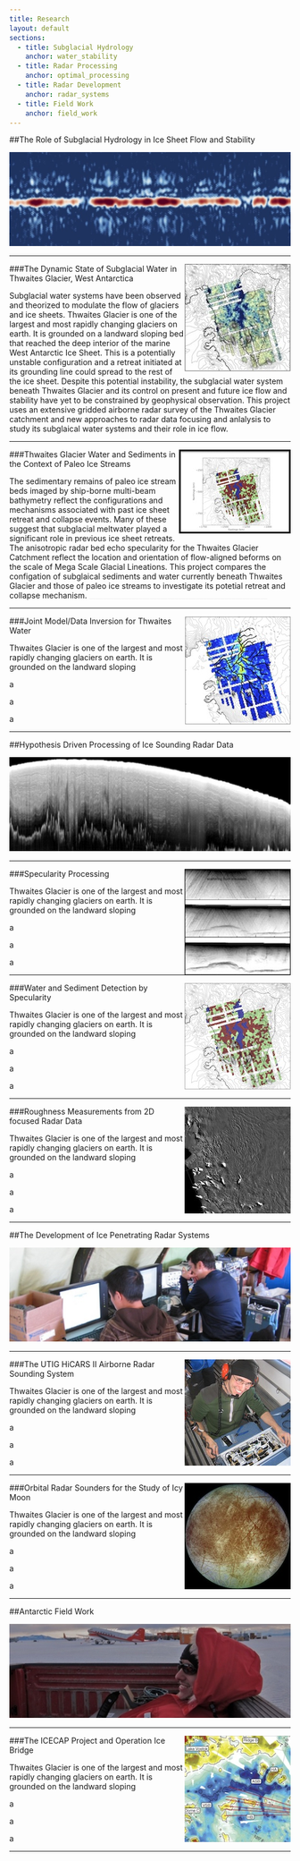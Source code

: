 ```yaml
---
title: Research
layout: default
sections: 
  - title: Subglacial Hydrology
    anchor: water_stability
  - title: Radar Processing
    anchor: optimal_processing
  - title: Radar Development
    anchor: radar_systems
  - title: Field Work
    anchor: field_work
---
```


<a name="water_stability"></a>

##The Role of Subglacial Hydrology in Ice Sheet Flow and Stability

![Alt text](/images/water.jpg)

---

<div style="float: right;margin:0px 0px 0px 0px;"><img src="/images/water_spec.jpg" /> </div>

###The Dynamic State of Subglacial Water in Thwaites Glacier, West Antarctica

Subglacial water systems have been observed and theorized to modulate the flow of glaciers and ice sheets. Thwaites Glacier is one of the largest and most rapidly changing glaciers on earth. It is grounded on a landward sloping bed that reached the deep interior of the marine West Antarctic Ice Sheet. This is a potentially unstable configuration and a retreat initiated at its grounding line could spread to the rest of the ice sheet. Despite this potential instability, the subglacial water system beneath Thwaites Glacier and its control on present and future ice flow and stability have yet to be constrained by geophysical observation. This project uses an extensive gridded airborne radar survey of the Thwaites Glacier catchment and new approaches to radar data focusing and anlalysis to study its subglaical water systems and their role in ice flow. 

---

<div style="float: right;margin:0px 0px 0px 0px;"><img src="/images/seds.jpg" /> </div>

###Thwaites Glacier Water and Sediments in the Context of Paleo Ice Streams

The sedimentary remains of paleo ice stream beds imaged by ship-borne multi-beam bathymetry reflect the configurations and mechanisms associated with past ice sheet retreat and collapse events.  Many of these suggest that subglacial meltwater played a significant role in previous ice sheet retreats.  The anisotropic radar bed echo specularity for the Thwaites Glacier Catchment reflect the location and orientation of flow-aligned beforms on the scale of Mega Scale Glacial Lineations. This project compares the configation of subglaical sediments and water currently beneath Thwaites Glacier and those of paleo ice streams to investigate its potetial retreat and collapse mechanism. 
<font color="#f0f0f0">__________________________________________________</font> 

---

<div style="float: right;margin:0px 0px 0px 0px;"><img src="/images/pathways.jpg" /> </div>

###Joint Model/Data Inversion for Thwaites Water

Thwaites Glacier is one of the largest and most rapidly changing glaciers on earth.  It is grounded on the landward sloping 

a

a

a

---
<a name="optimal_processing"></a>

##Hypothesis Driven Processing of Ice Sounding Radar Data

![Alt text](/images/radar.jpg)

---

<div style="float: right;margin:0px 0px 0px 0px;"><img src="/images/focusing.jpg" /> </div>

###Specularity Processing

Thwaites Glacier is one of the largest and most rapidly changing glaciers on earth.  It is grounded on the landward sloping 

a

a

a


---

<div style="float: right;margin:0px 0px 0px 0px;"><img src="/images/spec_geometry.jpg" /> </div>

###Water and Sediment Detection by Specularity

Thwaites Glacier is one of the largest and most rapidly changing glaciers on earth.  It is grounded on the landward sloping 

a

a

a


---

<div style="float: right;margin:0px 0px 0px 0px;"><img src="/images/losses.jpg" /> </div>

###Roughness Measurements from 2D focused Radar Data

Thwaites Glacier is one of the largest and most rapidly changing glaciers on earth.  It is grounded on the landward sloping 

a

a

a


---
<a name="radar_systems"></a>

##The Development of Ice Penetrating Radar Systems 

![Alt text](/images/radar_development.jpg)

---

<div style="float: right;margin:0px 0px 0px 0px;"><img src="/images/Hicars_II.jpg" /> </div>

###The UTIG HiCARS II Airborne Radar Sounding System

Thwaites Glacier is one of the largest and most rapidly changing glaciers on earth.  It is grounded on the landward sloping 

a

a

a


---

<div style="float: right;margin:0px 0px 0px 0px;"><img src="/images/europa.jpg" /> </div>

###Orbital Radar Sounders for the Study of Icy Moon

Thwaites Glacier is one of the largest and most rapidly changing glaciers on earth.  It is grounded on the landward sloping 

a

a

a

---
<a name="field_work"></a>

##Antarctic Field Work 

![Alt text](/images/field.jpg)

---

<div style="float: right;margin:0px 0px 0px 0px;"><img src="/images/ICP.jpg" /> </div>

###The ICECAP Project and Operation Ice Bridge

Thwaites Glacier is one of the largest and most rapidly changing glaciers on earth.  It is grounded on the landward sloping 

a

a

a


---